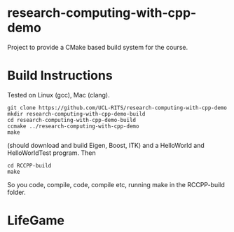 research-computing-with-cpp-demo
================================

Project to provide a CMake based build system for the course.


Build Instructions
==================

Tested on Linux (gcc), Mac (clang).

```
git clone https://github.com/UCL-RITS/research-computing-with-cpp-demo
mkdir research-computing-with-cpp-demo-build
cd research-computing-with-cpp-demo-build
ccmake ../research-computing-with-cpp-demo
make
```

(should download and build Eigen, Boost, ITK) and a HelloWorld
and HelloWorldTest program. Then

```
cd RCCPP-build
make
```

So you code, compile, code, compile etc, running make in the RCCPP-build folder.

# LifeGame
